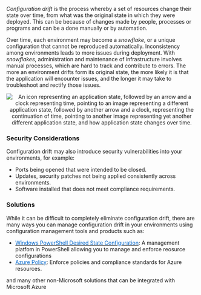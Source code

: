 
*Configuration drift* is the process whereby a set of resources change their state over time, from what was the original state in which they were deployed. This can be because of changes made by people, processes or programs and can be a done manually or by automation.

Over time, each environment may become a *snowflake*, or a unique configuration that cannot be reproduced automatically. Inconsistency among environments leads to more issues during deployment. With *snowflakes*, administration and maintenance of infrastructure involves manual processes, which are hard to track and contribute to errors. The more an environment drifts form its original state, the more likely it is that the application will encounter issues, and the longer it may take to troubleshoot and rectify those issues.

<p style="text-align:center;"><img src="../Linked_Image_Files/configurationdrift.png" alt="An icon representing an application state, followed by an arrow and a clock representing time, pointing to an image representing a different application state, followed by another arrow and a clock, representing the continuation of time, pointing to another image representing yet another different application state, and how application state changes over time."></p>

### Security Considerations
Configuration drift may also introduce security vulnerabilities into your environments, for example:
- Ports being opened that were intended to be closed. 
- Updates, security patches not being applied consistently across environments.
- Software installed that does not meet compliance requirements.

### Solutions
While it can be difficult to completely eliminate configuration drift, there are many ways you can manage configuration drift in your environments using configuration management tools and products such as:
- <a href="https://docs.microsoft.com/en-us/powershell/dsc/overview/overview" target="_blank"><span style="color: #0066cc;" color="#0066cc">Windows PowerShell Desired State Configuration</span></a>: A management platfom in PowerShell allowing you to manage and enforce reosurce configurations
- <a href="https://azure.microsoft.com/en-us/services/azure-policy/" target="_blank"><span style="color: #0066cc;" color="#0066cc">Azure Policy</span></a>: Enforce policies and compliance standards for Azure resources.

and many other non-Microsoft solutions that can be integrated with Microsoft Azure
